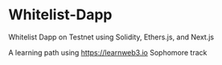 # Whitelist-Dapp
Whitelist Dapp on Testnet using Solidity, Ethers.js, and Next.js

A learning path using https://learnweb3.io Sophomore track
